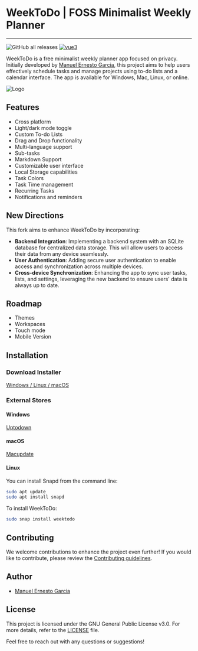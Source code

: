 # WeekToDo | FOSS Minimalist Weekly Planner
---
![GitHub all releases](https://img.shields.io/github/downloads/zuntek/weektodoweb/total) 
[![vue3](https://img.shields.io/badge/vue-3.x-brightgreen.svg)](https://vuejs.org/)

WeekToDo is a free minimalist weekly planner app focused on privacy. Initially developed by [Manuel Ernesto Garcia](https://manuelernestogr.bio.link/), this project aims to help users effectively schedule tasks and manage projects using to-do lists and a calendar interface. The app is available for Windows, Mac, Linux, or online.

![Logo](https://weektodo.me/weektodo-preview.webp)

## Features
- Cross platform
- Light/dark mode toggle
- Custom To-do Lists
- Drag and Drop functionality
- Multi-language support
- Sub-tasks
- Markdown Support
- Customizable user interface
- Local Storage capabilities
- Task Colors
- Task Time management
- Recurring Tasks
- Notifications and reminders

## New Directions
This fork aims to enhance WeekToDo by incorporating:
- **Backend Integration**: Implementing a backend system with an SQLite database for centralized data storage. This will allow users to access their data from any device seamlessly.
- **User Authentication**: Adding secure user authentication to enable access and synchronization across multiple devices.
- **Cross-device Synchronization**: Enhancing the app to sync user tasks, lists, and settings, leveraging the new backend to ensure users' data is always up to date.

## Roadmap
- Themes
- Workspaces
- Touch mode
- Mobile Version

## Installation
### Download Installer 
[Windows / Linux / macOS](https://github.com/zuntek/weektodoweb/releases/latest)

### External Stores
#### Windows 
[Uptodown](https://weektodo.uptodown.com/windows)
#### macOS 
[Macupdate](https://www.macupdate.com/app/mac/63506/weektodo)
#### Linux 
You can install Snapd from the command line:
```bash
sudo apt update
sudo apt install snapd
```
To install WeekToDo:
```bash
sudo snap install weektodo
````

## Contributing
We welcome contributions to enhance the project even further! If you would like to contribute, please review the [Contributing guidelines](CONTRIBUTING.md).

## Author
- [Manuel Ernesto Garcia](https://manuelernestogr.bio.link/)

## License
This project is licensed under the GNU General Public License v3.0. For more details, refer to the [LICENSE](LICENSE) file.

Feel free to reach out with any questions or suggestions!
